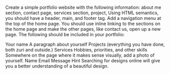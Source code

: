 Create a simple portfolio website with the following information: about me section, contact page, services section, project, Using HTML semantics, you should have a header, main, and footer tag. Add a navigation menu at the top of the home page. You should use inline linking to the sections on the home page and make the other pages, like contact us, open up a new page.
      The following should be included in your portfolio: 

 Your name
A paragraph about yourself
Projects (everything you have done, both zuri and outside.)
Services 
Hobbies, priorities, and other skills
Somewhere on the page where it makes sense visually, add a photo of yourself.
Name
Email
Message
Hint Searching for designs online will give you a better understanding of a beautiful design.